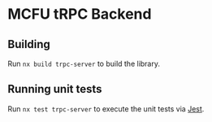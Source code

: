 # MCFU tRPC Backend

## Building

Run `nx build trpc-server` to build the library.

## Running unit tests

Run `nx test trpc-server` to execute the unit tests via [Jest](https://jestjs.io).
